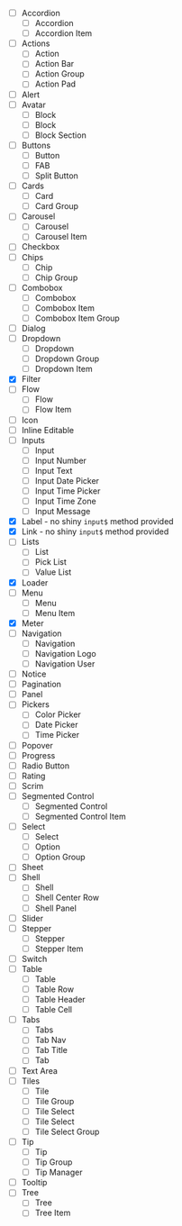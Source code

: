 
- [ ] Accordion
    - [ ] Accordion
    - [ ] Accordion Item
- [ ] Actions
    - [ ] Action
    - [ ] Action Bar
    - [ ] Action Group
    - [ ] Action Pad
- [ ] Alert
- [ ] Avatar
    - [ ] Block
    - [ ] Block
    - [ ] Block Section
- [ ] Buttons
    - [ ] Button
    - [ ] FAB
    - [ ] Split Button
- [ ] Cards
    - [ ] Card
    - [ ] Card Group
- [ ] Carousel
    - [ ] Carousel
    - [ ] Carousel Item
- [ ] Checkbox
- [ ] Chips
    - [ ] Chip
    - [ ] Chip Group
- [ ] Combobox
    - [ ] Combobox
    - [ ] Combobox Item
    - [ ] Combobox Item Group
- [ ] Dialog
- [ ] Dropdown
    - [ ] Dropdown
    - [ ] Dropdown Group
    - [ ] Dropdown Item
- [x] Filter
- [ ] Flow
    - [ ] Flow
    - [ ] Flow Item
- [ ] Icon
- [ ] Inline Editable
- [ ] Inputs
    - [ ] Input
    - [ ] Input Number
    - [ ] Input Text
    - [ ] Input Date Picker
    - [ ] Input Time Picker
    - [ ] Input Time Zone
    - [ ] Input Message
- [x] Label - no shiny `input$` method provided 
- [x] Link - no shiny `input$` method provided 
- [ ] Lists
    - [ ] List
    - [ ] Pick List
    - [ ] Value List
- [x] Loader
- [ ] Menu
    - [ ] Menu
    - [ ] Menu Item
- [x] Meter
- [ ] Navigation
    - [ ] Navigation
    - [ ] Navigation Logo
    - [ ] Navigation User
- [ ] Notice
- [ ] Pagination
- [ ] Panel
- [ ] Pickers
    - [ ] Color Picker
    - [ ] Date Picker
    - [ ] Time Picker
- [ ] Popover
- [ ] Progress
- [ ] Radio Button
- [ ] Rating
- [ ] Scrim
- [ ] Segmented Control
    - [ ] Segmented Control
    - [ ] Segmented Control Item
- [ ] Select
    - [ ] Select
    - [ ] Option
    - [ ] Option Group
- [ ] Sheet
- [ ] Shell
    - [ ] Shell
    - [ ] Shell Center Row
    - [ ] Shell Panel
- [ ] Slider
- [ ] Stepper
    - [ ] Stepper
    - [ ] Stepper Item
- [ ] Switch
- [ ] Table
    - [ ] Table
    - [ ] Table Row
    - [ ] Table Header
    - [ ] Table Cell
- [ ] Tabs
    - [ ] Tabs
    - [ ] Tab Nav
    - [ ] Tab Title
    - [ ] Tab
- [ ] Text Area
- [ ] Tiles
    - [ ] Tile
    - [ ] Tile Group
    - [ ] Tile Select
    - [ ] Tile Select
    - [ ] Tile Select Group
- [ ] Tip
    - [ ] Tip
    - [ ] Tip Group
    - [ ] Tip Manager
- [ ] Tooltip
- [ ] Tree
    - [ ] Tree
    - [ ] Tree Item